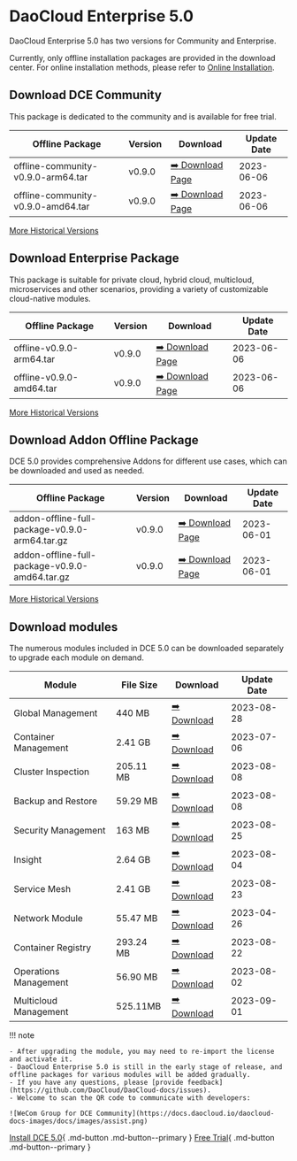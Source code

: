 # DaoCloud Enterprise 5.0

DaoCloud Enterprise 5.0 has two versions for Community and Enterprise.

Currently, only offline installation packages are provided in the download center. For online installation methods, please refer to [Online Installation](../install/index.md).

## Download DCE Community

This package is dedicated to the community and is available for free trial.

| Offline Package                    | Version | Download                                                       | Update Date |
| ---------------------------------- | ------- | -------------------------------------------------------------- | ----------- |
| offline-community-v0.9.0-arm64.tar | v0.9.0  | [:arrow_right: Download Page](./free/dce5-installer-v0.9.0.md) | 2023-06-06  |
| offline-community-v0.9.0-amd64.tar | v0.9.0  | [:arrow_right: Download Page](./free/dce5-installer-v0.9.0.md) | 2023-06-06  |

[More Historical Versions](./free/dce5-installer-history.md)

## Download Enterprise Package

This package is suitable for private cloud, hybrid cloud, multicloud, microservices and other scenarios, providing a variety of customizable cloud-native modules.

| Offline Package          | Version | Download                                                           | Update Date |
| ------------------------ | ------- | ------------------------------------------------------------------ | ----------- |
| offline-v0.9.0-arm64.tar | v0.9.0  | [:arrow_right: Download Page](./business/dce5-installer-v0.9.0.md) | 2023-06-06  |
| offline-v0.9.0-amd64.tar | v0.9.0  | [:arrow_right: Download Page](./business/dce5-installer-v0.9.0.md) | 2023-06-06  |

[More Historical Versions](./business/dce5-installer-history.md)

## Download Addon Offline Package

DCE 5.0 provides comprehensive Addons for different use cases, which can be downloaded and used as needed.

| Offline Package                                | Version | Download                                         | Update Date |
| ---------------------------------------------- | ------- | ------------------------------------------------ | ----------- |
| addon-offline-full-package-v0.9.0-arm64.tar.gz | v0.9.0  | [:arrow_right: Download Page](./addon/v0.9.0.md) | 2023-06-01  |
| addon-offline-full-package-v0.9.0-amd64.tar.gz | v0.9.0  | [:arrow_right: Download Page](./addon/v0.9.0.md) | 2023-06-01  |

[More Historical Versions](./addon/history.md)

## Download modules

The numerous modules included in DCE 5.0 can be downloaded separately to upgrade each module on demand.

| Module                | File Size | Download                                         | Update Date |
| --------------------- | --------- | ------------------------------------------------ | ----------- |
| Global Management     | 440 MB    | [:arrow_right: Download](./modules/ghippo.md)    | 2023-08-28  |
| Container Management  | 2.41 GB   | [:arrow_right: Download](./modules/ghippo.md)    | 2023-07-06  |
| Cluster Inspection    | 205.11 MB | [:arrow_right: Download](./modules/kcollie.md)   | 2023-08-08  |
| Backup and Restore    | 59.29 MB  | [:arrow_right: Download](./modules/kcoral.md)    | 2023-08-08  |
| Security Management   | 163 MB   | [:arrow_right: Download](./modules/dowl.md)      | 2023-08-25 |
| Insight              | 2.64 GB   | [:arrow_right: Download](./modules/insight.md)   | 2023-08-04  |
| Service Mesh         | 2.41 GB   | [:arrow_right: Download](./modules/mspider.md)   | 2023-08-23  |
| Network Module        | 55.47 MB  | [:arrow_right: Download](./modules/spidernet.md) | 2023-04-26  |
| Container Registry    | 293.24 MB | [:arrow_right: Download](./modules/kangaroo.md)  | 2023-08-22  |
| Operations Management | 56.90 MB  | [:arrow_right: Download](./modules/gmagpie.md)   | 2023-08-02  |
| Multicloud Management | 525.11MB  | [:arrow_right: Download](./modules/kairship.md) | 2023-09-01 |

!!! note

    - After upgrading the module, you may need to re-import the license and activate it.
    - DaoCloud Enterprise 5.0 is still in the early stage of release, and offline packages for various modules will be added gradually.
    - If you have any questions, please [provide feedback](https://github.com/DaoCloud/DaoCloud-docs/issues).
    - Welcome to scan the QR code to communicate with developers:

    ![WeCom Group for DCE Community](https://docs.daocloud.io/daocloud-docs-images/docs/images/assist.png)

[Install DCE 5.0](../install/index.md){ .md-button .md-button--primary }
[Free Trial](../dce/license0.md){ .md-button .md-button--primary }
